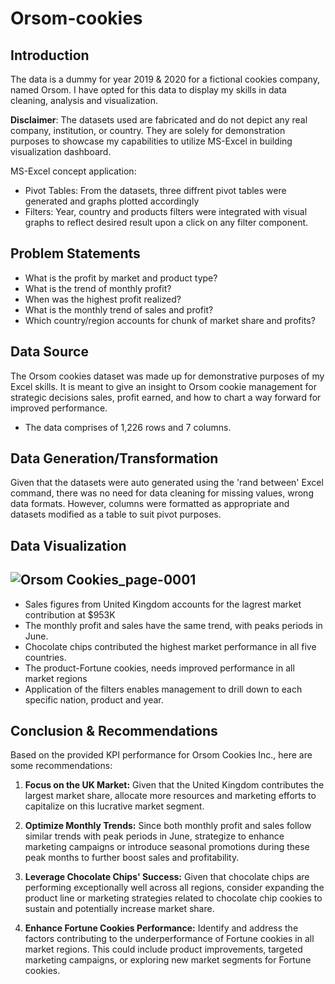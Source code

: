 # Orsom-cookies

## Introduction

The data is a dummy for year 2019 & 2020 for a fictional cookies company, named Orsom. I have opted for this data to display my skills in data cleaning, analysis and visualization.

**Disclaimer**: The datasets used are fabricated and do not depict any real company, institution, or country. They are solely for demonstration purposes to showcase my capabilities to utilize MS-Excel in building visualization dashboard.

MS-Excel concept application:
- Pivot Tables: From the datasets, three diffrent pivot tables were generated and graphs plotted accordingly
- Filters: Year, country and products filters were integrated with visual graphs to reflect desired result upon a click on any filter component.

## Problem Statements

- What is the profit by market and product type?
- What is the trend of monthly profit?
- When was the highest profit realized?
- What is the monthly trend of sales and profit?
- Which country/region accounts for chunk of market share and profits?

## Data Source

The Orsom cookies  dataset was made up for demonstrative purposes of my Excel skills. It is meant to give an insight to Orsom cookie management for strategic decisions sales, profit earned, and how to chart a way forward  for improved performance.
- The data comprises of 1,226 rows and 7 columns.

## Data Generation/Transformation

Given that the datasets were auto generated using the 'rand between' Excel command, there was no need for data cleaning for missing values, wrong data formats. However, columns were formatted as appropriate and datasets modified as a table to suit pivot purposes.

## Data Visualization
![Orsom Cookies_page-0001](https://github.com/yemilad/Orsom-cookies-/assets/165817613/36722ea3-d709-434f-8d35-8e613aa30a83)
--
- Sales figures from United Kingdom accounts for the lagrest market contribution at $953K
- The monthly profit and sales have the same trend, with peaks periods in June.
- Chocolate chips contributed the highest market performance in all five countries.
- The product-Fortune cookies, needs improved performance in all market regions
- Application of the filters enables management to drill down to each specific nation, product and year.


## Conclusion & Recommendations

Based on the provided KPI performance for Orsom Cookies Inc., here are some recommendations:

1. **Focus on the UK Market:** Given that the United Kingdom contributes the largest market share, allocate more resources and 
  marketing efforts to capitalize on this lucrative market segment.

2. **Optimize Monthly Trends:** Since both monthly profit and sales follow similar trends with peak periods in June, 
  strategize to enhance marketing campaigns or introduce seasonal promotions during these peak months to further boost sales 
  and profitability.

3. **Leverage Chocolate Chips' Success:** Given that chocolate chips are performing exceptionally well across all regions, 
  consider expanding the product line or marketing strategies related to chocolate chip cookies to sustain and potentially 
  increase market share.

4. **Enhance Fortune Cookies Performance:** Identify and address the factors contributing to the underperformance of Fortune 
  cookies in all market regions. This could include product improvements, targeted marketing campaigns, or exploring new 
  market segments for Fortune cookies.


